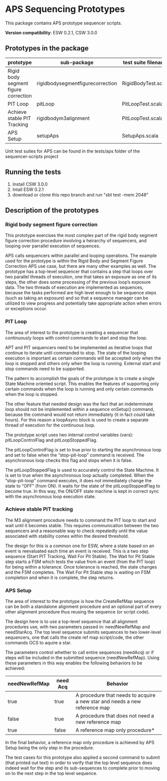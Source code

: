# APS Sequencing Prototypes

This package contains APS prototype sequencer scripts.

**Version compatibility**: ESW 0.2.1, CSW 3.0.0


## Prototypes in the package



| prototype | sub-package | test suite filename |
|-------------------|-----|-----|
| Rigid body segment figure correction | rigidbodysegmentfigurecorrection | RigidBodyTest.scala |
| PIT Loop | pitLoop | PitLoopTest.scala |
| Achieve stable PIT Tracking | rigidbodym3alignment | PitLoopTest.scala |
| APS Setup | setupAps | SetupAps.scala |

Unit test suites for APS can be found in the tests/aps folder of the sequencer-scripts project



## Running the tests
1. Install CSW 3.0.0
2. Intall ESW 0.2.1
3. download or clone this repo branch and run "sbt test -mem 2048"

## Description of the prototypes
### Rigid body segment figure correction
This prototype exercises the most complex part of the rigid body segment figure correction procedure involving a heirarchy
of sequencers, and looping over parrallel execution of sequences.

APS calls sequencers within parallel and looping operations.  The example used for the prototype is within the Rigid Body and Segment Figure Correction APS use case, but there are many other examples as well.
The prototype has a top-level sequencer that contains a step that loops over two parallel threads of execution, one that takes an exposure as one of its steps, the other does some processing of the previous loop’s exposure data.
The two threads of execution are implemented as sequences, because the tasks performed are high level enough to be sequence steps (such as taking an exposure) and so that a sequence manager can be utilized to view progress and potentially take appropriate action when errors or exceptions occur.

### PIT Loop
The area of interest to the prototype is creating a sequencer that continuously loops with control commands to start and stop the loop.

APT and PIT sequencers need to be implemented as iterative loops that continue to iterate until commanded to stop.  The state of the looping execution is important as certain commands will be accepted only when the loop is stopped and others only when the loop is running.
External start and stop commands need to be supported.

The pattern to accomplish the goals of the prototype is to create a single State Machine oriented script.  This enables the features of supporting only certain commands when the loop is running and only certain commands when the loop is stopped.

The other feature that needed design was the fact that an indeterminate loop should not be implemented within a sequence onSetup() command, because the command would not return immediately (it in fact could take hours).  For this reason a loopAsync block is used to create a separate thread of execution for the continuous loop.

The prototype script uses two internal control variables (vars): pitLoopControlFlag and pitLoopStoppedFlag.  

The pitLoopControlFlag is set to true prior to starting the asynchronous loop and set to false when the “stop-pit-loop” command is received.  The asynchronous loop checks this flag and stops when it is false.

The pitLoopStoppedFlag is used to accurately control the State Machine.  It is set to true when the asynchronous loop actually completed.  When the “stop-pit-loop” command executes, it does not immediately change the state to “OFF” (from ON).  It waits for the state of the pitLoopStoppedFlag to become true.  In this way, the ON/OFF state machine is kept in correct sync with the asynchronous loop execution state.

### Achieve stable PIT tracking
The M3 alignment procedure needs to command the PIT loop to start and wait until it becomes stable.  This requires communication between the two sequencers and a reasonable way to check repeatedly until the value associated with stability comes within the desired threshold.

The design for this is a common one for ESW, where a state based on an event is reevaluated each time an event is received.  This is a two step sequence (Start PIT Tracking, Wait For Pit Stable).  The Wait for Pit Stable step starts a FSM which tests the value from an event (from the PIT loop) for being within a tolerance.  Once tolerance is reached, the state changes and the FSM completes.  The Wait For Pit Stable step is waiting on FSM completion and when it is complete, the step returns.

### APS Setup
The area of interest to the prototype is how the CreateRefMap sequence can be both a standalone alignment procedure and an optional part of every other alignment procedure thus reusing the sequence (or script code).

The design here is to use a top-level sequence that all alignment procedures use, with two parameters passed in: needNewRefMap and needStarAcq.  The top level sequence submits sequences to two lower-level sequencers, 
one that calls the create ref map script/code, the other commands OCS to aquire a star.

The parameters control whether to call entire sequences (needAcq) or if steps will be included in the submitted sequence (needNewRefMap).
Using these parameters in this way enables the following behaviors to be achieved:

| needNewRefMap | need Acq | Behavior |
|-------------------|-----|-----|
| true| true | A procedure that needs to acquire a new star and needs a new reference map |
| false | true | A procedure that does not need a new reference map |
| true | false | A reference map only procedure* |

In the final behavior, a reference map only procedure is achieved by APS Setup being the only step in the procedure.

The test cases for this prototype also applied a second command to submit (that printed out text) in order to verify that the top level sequence does indeed wait for the step and its sub-sequences to complete prior to moving on to the next step in the top level sequence.
